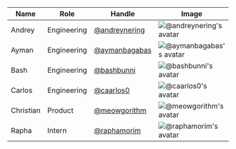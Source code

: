 | Name | Role | Handle | Image |
| ---- | ---- | ------ | ----- |
| Andrey | Engineering | [@andreynering](https://github.com/andreynering) | ![@andreynering's avatar](https://github.com/andreynering.png) |
| Ayman | Engineering | [@aymanbagabas](https://github.com/aymanbagabas) | ![@aymanbagabas's avatar](https://github.com/aymanbagabas.png) |
| Bash | Engineering | [@bashbunni](https://github.com/bashbunni) | ![@bashbunni's avatar](https://github.com/bashbunni.png) |
| Carlos | Engineering | [@caarlos0](https://github.com/caarlos0) | ![@caarlos0's avatar](https://github.com/caarlos0.png) |
| Christian | Product | [@meowgorithm](https://github.com/meowgorithm) | ![@meowgorithm's avatar](https://github.com/meowgorithm.png) |
| Rapha | Intern | [@raphamorim](https://github.com/raphamorim) | ![@raphamorim's avatar](https://github.com/raphamorim.png) |
